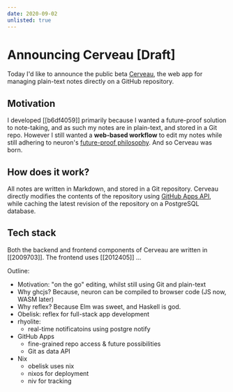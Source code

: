```yaml
---
date: 2020-09-02
unlisted: true
---
```


# Announcing Cerveau [Draft]

Today I'd like to announce the public beta [Cerveau](https://www.cerveau.app), the web app for managing plain-text notes directly on a GitHub repository. 

## Motivation

I developed [[b6df4059]] primarily because I wanted a future-proof solution to note-taking, and as such my notes are in plain-text, and stored in a Git repo. However I still wanted a **web-based workflow** to edit my notes while still adhering to neuron's [future-proof philosophy](https://neuron.zettel.page/6f0f0bcc.html). And so Cerveau was born.

## How does it work?

All notes are written in Markdown, and stored in a Git repository. Cerveau directly modifies the contents of the repository using [GitHub Apps API](https://developer.github.com/apps/), while caching the latest revision of the repository on a PostgreSQL database. 

## Tech stack

Both the backend and frontend components of Cerveau are written in [[2009703]]. The frontend uses [[2012405]] ...

Outline:

- Motivation: "on the go" editing, whilst still using Git and plain-text
- Why ghcjs? Because, neuron can be compiled to browser code (JS now, WASM later)
- Why reflex? Because Elm was sweet, and Haskell is god.
- Obelisk: reflex for full-stack app development
- rhyolite:
  - real-time notificatoins using postgre notify
- GitHub Apps 
  - fine-grained repo access & future possibilities
  - Git as data API
- Nix
  - obelisk uses nix
  - nixos for deployment
  - niv for tracking
